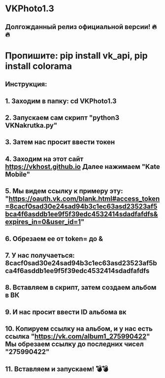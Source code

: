 # VKPhoto1.3

## Долгожданный релиз официальной версии! 🔥🔥

# Пропишите: pip install vk_api, pip install colorama

## Инструкция:

## 1. Заходим в папку: cd VKPhoto1.3
## 2. Запускаем сам скрипт "python3 VKNakrutka.py"
## 3. Затем нас просит ввести токен
## 4. Заходим на этот сайт https://vkhost.github.io Далее нажимаем "Kate Mobile"
## 5. Мы видем ссылку к примеру эту: "https://oauth.vk.com/blank.html#access_token=8cacf0sad30e24sad94b3c1ec63asd23523af5bca4f6asddb1ee9f5f39edc4532414sdadfafdfs&expires_in=0&user_id=1"
## 6. Обрезаем ее от token= до &
## 7. У нас получаеться: 8cacf0sad30e24sad94b3c1ec63asd23523af5bca4f6asddb1ee9f5f39edc4532414sdadfafdfs
## 8. Вставляем в скрипт, затем создаем альбом в ВК
## 9. И нас просит ввести ID альбома вк
## 10. Копируем ссылку на альбом, и у нас есть ссылка "https://vk.com/album1_275990422" Мы обрезаем ссылку до последних чисел "275990422"
## 11. Вставляем и запускаем! 💣💣
